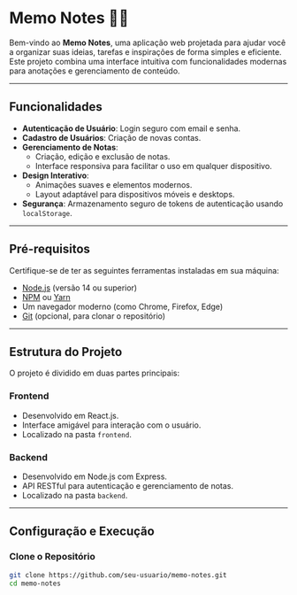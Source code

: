 # Memo Notes 📓✨

Bem-vindo ao **Memo Notes**, uma aplicação web projetada para ajudar você a organizar suas ideias, tarefas e inspirações de forma simples e eficiente. Este projeto combina uma interface intuitiva com funcionalidades modernas para anotações e gerenciamento de conteúdo.

---

## Funcionalidades

- **Autenticação de Usuário**: Login seguro com email e senha.
- **Cadastro de Usuários**: Criação de novas contas.
- **Gerenciamento de Notas**:
  - Criação, edição e exclusão de notas.
  - Interface responsiva para facilitar o uso em qualquer dispositivo.
- **Design Interativo**:
  - Animações suaves e elementos modernos.
  - Layout adaptável para dispositivos móveis e desktops.
- **Segurança**: Armazenamento seguro de tokens de autenticação usando `localStorage`.

---

## Pré-requisitos

Certifique-se de ter as seguintes ferramentas instaladas em sua máquina:

- [Node.js](https://nodejs.org/) (versão 14 ou superior)
- [NPM](https://www.npmjs.com/) ou [Yarn](https://yarnpkg.com/)
- Um navegador moderno (como Chrome, Firefox, Edge)
- [Git](https://git-scm.com/) (opcional, para clonar o repositório)

---

## Estrutura do Projeto

O projeto é dividido em duas partes principais:

### **Frontend**
- Desenvolvido em React.js.
- Interface amigável para interação com o usuário.
- Localizado na pasta `frontend`.

### **Backend**
- Desenvolvido em Node.js com Express.
- API RESTful para autenticação e gerenciamento de notas.
- Localizado na pasta `backend`.

---

## Configuração e Execução

### Clone o Repositório

```bash
git clone https://github.com/seu-usuario/memo-notes.git
cd memo-notes
